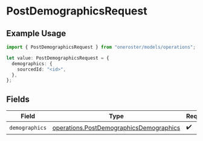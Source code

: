 # PostDemographicsRequest

## Example Usage

```typescript
import { PostDemographicsRequest } from "oneroster/models/operations";

let value: PostDemographicsRequest = {
  demographics: {
    sourcedId: "<id>",
  },
};
```

## Fields

| Field                                                                                              | Type                                                                                               | Required                                                                                           | Description                                                                                        |
| -------------------------------------------------------------------------------------------------- | -------------------------------------------------------------------------------------------------- | -------------------------------------------------------------------------------------------------- | -------------------------------------------------------------------------------------------------- |
| `demographics`                                                                                     | [operations.PostDemographicsDemographics](../../models/operations/postdemographicsdemographics.md) | :heavy_check_mark:                                                                                 | N/A                                                                                                |